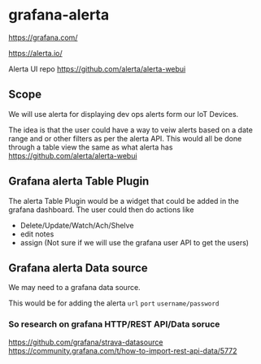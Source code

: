 # grafana-alerta

https://grafana.com/

https://alerta.io/

Alerta UI repo
https://github.com/alerta/alerta-webui


## Scope
We will use alerta for displaying dev ops alerts form our IoT Devices.

The idea is that the user could have a way to veiw alerts based on a date range and or other filters as per the alerta API.
This would all be done through a table view the same as what alerta has https://github.com/alerta/alerta-webui

## Grafana alerta Table Plugin

The alerta Table Plugin would be a widget that could be added in the grafana dashboard.
The user could then do actions like

- Delete/Update/Watch/Ach/Shelve
- edit notes
- assign (Not sure if we will use the grafana user API to get the users)


## Grafana alerta Data source
We may need to a grafana data source.

This would be for adding the alerta 
`url`
`port`
`username/password`


### So research on grafana HTTP/REST API/Data soruce

https://github.com/grafana/strava-datasource
https://community.grafana.com/t/how-to-import-rest-api-data/5772




